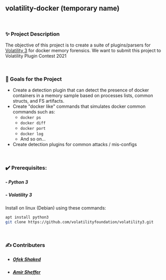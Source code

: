 ## volatility-docker (temporary name)

<br>

### ✨ Project Description

The objective of this project is to create a suite of plugins/parsers for [Volatility 3](https://github.com/volatilityfoundation/volatility3) for docker memory forensics.
We want to submit this project to Volatility Plugin Contest 2021

<br>

### 🎯 Goals for the Project

- Create a detection plugin that can detect the presence of docker containers in a memory sample based on processes lists, common structs, and FS artifacts.
- Create "docker like" commands that simulates docker common commands such as: 
    - `docker ps`
    - `docker diff`
    - `docker port`
    - `docker log`
    - And so on...
- Create detection plugins for common attacks / mis-configs

<br>

### ✔️ Prerequisites:

##### - Python 3 
##### - Volatility 3

Install on linux (Debian) using these commands:

```bash
apt install python3
git clone https://github.com/volatilityfoundation/volatility3.git
```

<br>

### ✍️ Contributers

- ##### [Ofek Shaked](https://github.com/oshaked1)
- ##### [Amir Sheffer](https://github.com/amir9339)
